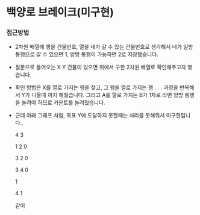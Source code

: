 # 백양로 브레이크(미구현)

### 접근방법

- 2차원 배열에 행을 건물번호, 열을 내가 갈 수 있는 건물번호로 생각해서 내가 일방통행으로 갈 수 있으면 1, 양방 통행이 가능하면 2로 저장했습니다.
- 질문으로 들어오는 X Y 건물이 있으면 위에서 구한 2차원 배열로 확인해주고자 했습니다.
- 확인 방법은 X를 열로 가지는 행을 찾고, 그 행을 열로 가지는 행 . . . 과정을 반복해서 Y가 나올때 까지 해줬습니다. 그리고 A를 열로 가지는 B가 1차로 라면 양방 통행을 늘려야 하므로 카운트를 늘려줬습니다.
- 근데 아래 그래프 처럼, 목표 Y에 도달하지 못할때는 처리를 못해줘서 미구현입니다..
    
    4 3
    
    1 2 0 
    
    3 2 0
    
    3 4 0
    
    1
    
    4 1
    
    같이
